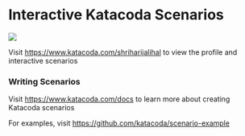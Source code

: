 # Interactive Katacoda Scenarios

[![](http://shields.katacoda.com/katacoda/shriharijalihal/count.svg)](https://www.katacoda.com/shriharijalihal "Get your profile on Katacoda.com")

Visit https://www.katacoda.com/shriharijalihal to view the profile and interactive scenarios

### Writing Scenarios
Visit https://www.katacoda.com/docs to learn more about creating Katacoda scenarios

For examples, visit https://github.com/katacoda/scenario-example
